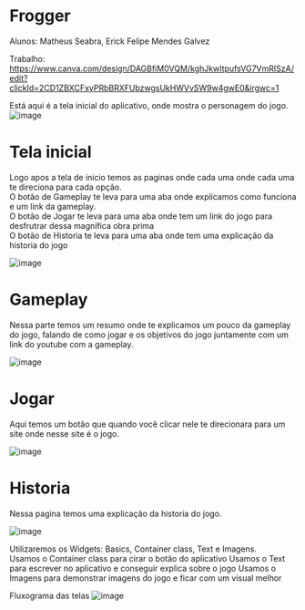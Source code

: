 # Frogger
Alunos: Matheus Seabra, Erick Felipe Mendes Galvez<br>

Trabalho: https://www.canva.com/design/DAGBfiM0VQM/kghJkwItpufsVG7VmRISzA/edit?clickId=2CD1ZBXCFxyPRbBRXFUbzwgsUkHWVvSW9w4gwE0&irgwc=1 <br>

Está aqui é a tela inicial do aplicativo, onde mostra o personagem do jogo.<br>
![image](https://github.com/MatheusSeabra/Frogger/assets/101134295/98bd7fd5-357a-480a-8650-34c2230785b7)<br>

# Tela inicial

Logo apos a tela de inicio temos as paginas onde cada uma onde cada uma te direciona para cada opção.<br>
O botão de Gameplay te leva para uma aba onde explicamos como funciona e um link da gameplay.<br>
O botão de Jogar te leva para uma aba onde tem um link do jogo para desfrutrar dessa magnífica obra prima<br>
O botão de Historia te leva para uma aba onde tem uma explicação da historia do jogo<br>

![image](https://github.com/MatheusSeabra/Frogger/assets/101134295/a1585ca5-edcf-46cd-b4bb-18bd3525573d)<br>

# Gameplay
Nessa parte temos um resumo onde te explicamos um pouco da gameplay do jogo, falando de como jogar e os objetivos do jogo juntamente com um link do youtube com a gameplay.<br>

![image](https://github.com/MatheusSeabra/Frogger/assets/101134295/53064db8-530e-4c91-aa51-ade491af8d0e)<br>

# Jogar
Aqui temos um botão que quando você clicar nele te direcionara para um site onde nesse site é o jogo.<br> 

![image](https://github.com/MatheusSeabra/Frogger/assets/101134295/6b19418e-baa9-494c-8038-91d539c7c55c) <br>

# Historia
Nessa pagina temos uma explicação da historia do jogo.<br>

![image](https://github.com/MatheusSeabra/Frogger/assets/101134295/fdd6135f-0d1c-41b6-809f-2f17e7c65dd8)<br>


Utilizaremos os Widgets: Basics, Container class, Text e Imagens.<br>
Usamos o Container class para cirar o botão do aplicativo
Usamos o Text para escrever no aplicativo e conseguir explica sobre o jogo
Usamos o Imagens para demonstrar imagens do jogo e ficar com um visual melhor

Fluxograma das telas
![image](https://github.com/MatheusSeabra/Frogger/assets/101134295/4c9a4c67-656f-4b15-b678-eb99009ec599)

